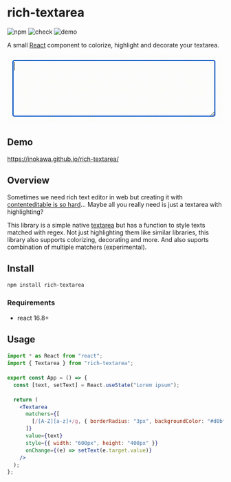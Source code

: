 # rich-textarea

![npm](https://img.shields.io/npm/v/rich-textarea) ![check](https://github.com/inokawa/rich-textarea/workflows/check/badge.svg) ![demo](https://github.com/inokawa/rich-textarea/workflows/demo/badge.svg)

A small [React](https://github.com/facebook/react) component to colorize, highlight and decorate your textarea.

<img src="./sample.gif" width="600px" />

## Demo

https://inokawa.github.io/rich-textarea/

## Overview

Sometimes we need rich text editor in web but creating it with [contenteditable is so hard](https://github.com/grammarly/contenteditables)... Maybe all you really need is just a textarea with highlighting?

This library is a simple native [textarea](https://developer.mozilla.org/en-US/docs/Web/HTML/Element/textarea) but has a function to style texts matched with regex.
Not just highlighting them like similar libraries, this library also supports colorizing, decorating and more.
And also suports combination of multiple matchers (experimental).

## Install

```sh
npm install rich-textarea
```

### Requirements

- react 16.8+

## Usage

```jsx
import * as React from "react";
import { Textarea } from "rich-textarea";

export const App = () => {
  const [text, setText] = React.useState("Lorem ipsum");

  return (
    <Textarea
      matchers={[
        [/[A-Z][a-z]+/g, { borderRadius: "3px", backgroundColor: "#d0bfff" }],
      ]}
      value={text}
      style={{ width: "600px", height: "400px" }}
      onChange={(e) => setText(e.target.value)}
    />
  );
};
```
